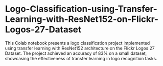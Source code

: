 # Logo-Classification-using-Transfer-Learning-with-ResNet152-on-Flickr-Logos-27-Dataset
This Colab notebook presents a logo classification project implemented using transfer learning with ResNet152 architecture on the Flickr Logos 27 Dataset. The project achieved an accuracy of 83% on a small dataset, showcasing the effectiveness of transfer learning in logo recognition tasks.

